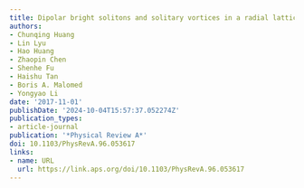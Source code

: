 ```yaml
---
title: Dipolar bright solitons and solitary vortices in a radial lattice
authors:
- Chunqing Huang
- Lin Lyu
- Hao Huang
- Zhaopin Chen
- Shenhe Fu
- Haishu Tan
- Boris A. Malomed
- Yongyao Li
date: '2017-11-01'
publishDate: '2024-10-04T15:57:37.052274Z'
publication_types:
- article-journal
publication: '*Physical Review A*'
doi: 10.1103/PhysRevA.96.053617
links:
- name: URL
  url: https://link.aps.org/doi/10.1103/PhysRevA.96.053617
---
```

